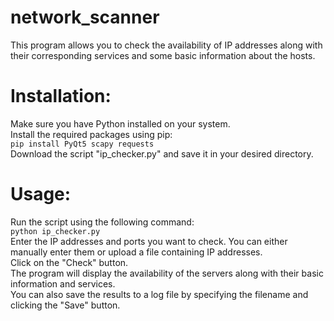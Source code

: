 # network_scanner

This program allows you to check the availability of IP addresses along with their corresponding services and some basic information about the hosts.

# Installation:

Make sure you have Python installed on your system. </br>
Install the required packages using pip: </br>
`pip install PyQt5 scapy requests` </br>
Download the script "ip_checker.py" and save it in your desired directory. 

# Usage:

Run the script using the following command: </br>
`python ip_checker.py` </br>
Enter the IP addresses and ports you want to check. You can either manually enter them or upload a file containing IP addresses. </br>
Click on the "Check" button. </br>
The program will display the availability of the servers along with their basic information and services. </br>
You can also save the results to a log file by specifying the filename and clicking the "Save" button.
